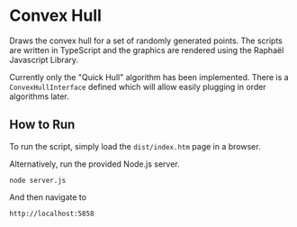 # Convex Hull

Draws the convex hull for a set of randomly generated points. 
The scripts are written in TypeScript and the graphics are rendered using the Raphaël Javascript Library.

Currently only the "Quick Hull" algorithm has been implemented. 
There is a `ConvexHullInterface` defined which will allow easily plugging in order algorithms later. 

## How to Run

To run the script, simply load the `dist/index.htm` page in a browser.

Alternatively, run the provided Node.js server.

```node server.js```

And then navigate to 

```http://localhost:5858```
